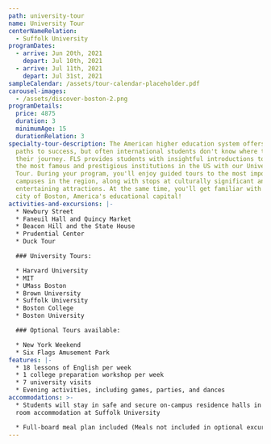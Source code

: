 ```yaml
---
path: university-tour
name: University Tour
centerNameRelation:
  - Suffolk University
programDates:
  - arrive: Jun 20th, 2021
    depart: Jul 10th, 2021
  - arrive: Jul 11th, 2021
    depart: Jul 31st, 2021
sampleCalendar: /assets/tour-calendar-placeholder.pdf
carousel-images:
  - /assets/discover-boston-2.png
programDetails:
  price: 4875
  duration: 3
  minimumAge: 15
  durationRelation: 3
specialty-tour-description: The American higher education system offers many
  paths to success, but often international students don't know where to begin
  their journey. FLS provides students with insightful introductions to some of
  the most famous and prestigious institutions in the US with our University
  Tour. During your program, you'll enjoy guided tours to the most important
  campuses in the region, along with stops at culturally significant and
  entertaining attractions. At the same time, you'll get familiar with the great
  city of Boston, America's educational capital!
activities-and-excursions: |-
  * Newbury Street
  * Faneuil Hall and Quincy Market
  * Beacon Hill and the State House
  * Prudential Center
  * Duck Tour

  ### University Tours:

  * Harvard University
  * MIT
  * UMass Boston
  * Brown University
  * Suffolk University
  * Boston College
  * Boston University

  ### Optional Tours available:

  * New York Weekend
  * Six Flags Amusement Park
features: |-
  * 18 lessons of English per week
  * 1 college preparation workshop per week
  * 7 university visits
  * Evening activities, including games, parties, and dances
accommodations: >-
  * Students will stay in safe and secure on-campus residence halls in shared
  room accommodation at Suffolk University

  * Full-board meal plan included (Meals not included in optional excursions)
---
```


